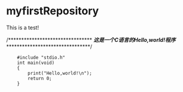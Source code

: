 # myfirstRepository
This is a test!

/********************************
***这是一个C语言的Hello,world!程序***
********************************/

        #include "stdio.h"
        int main(void)
        {
            print("Hello,world!\n");
            return 0;
        }
